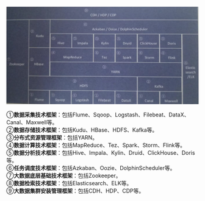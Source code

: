 ![大技术生态圈核心技术](https://github.com/geek-pie/BigData-Governance-Practice/blob/main/images/tech_overview.png)

①**数据采集技术框架**：包括Flume、Sqoop、Logstash、Filebeat、DataX、Canal、Maxwell等。  
②**数据存储技术框架**：包括Kudu、HBase、HDFS、Kafka等。  
③**分布式资源管理框架**：包括YARN。  
④**数据计算技术框架**：包括MapReduce、Tez、Spark、Storm、Flink等。  
⑤**数据分析技术框架**：包括Hive、Impala、Kylin、Druid、ClickHouse、Doris等。  
⑥**任务调度技术框架**：包括Azkaban、Oozie、DolphinScheduler等。  
⑦**大数据底层基础技术框架**：包括Zookeeper。  
⑧**数据检索技术框架**：包括Elasticsearch、ELK等。  
⑨**大数据集群安装管理框架**：包括CDH、HDP、CDP等。  

